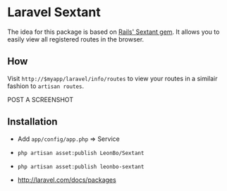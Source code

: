 # Laravel Sextant

The idea for this package is based on [Rails' Sextant
gem](https://github.com/schneems/sextant). It allows you to easily view all
registered routes in the browser.

## How

Visit `http://$myapp/laravel/info/routes` to view your routes in a similair
fashion to `artisan routes`.

POST A SCREENSHOT

## Installation

- Add `app/config/app.php` => Service
- `php artisan asset:publish LeonBo/Sextant`
- `php artisan asset:publish leonbo-sextant`

- http://laravel.com/docs/packages
